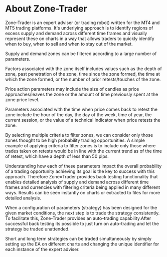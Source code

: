 # About Zone-Trader

Zone-Trader is an expert adviser (or trading robot) written for the MT4 and MT5 trading platforms. It's underlying approach is to identify regions of excess supply and demand across different time frames and visually represent these on charts in a way that allows traders to quickly identify when to buy, when to sell and when to stay out of the market. 

Supply and demand zones can be filtered according to a large number of parameters.

Factors associated with the zone itself includes values such as the depth of zone, past penetration of the zone, time since the zone formed, the time at which the zone formed, or the number of prior retests/touches of the zone. 

Price action parameters may include the size of candles as price approaches/leaves the zone or the amount of time previously spent at the zone price level.

Parameters associated with the time when price comes back to retest the zone include the hour of the day, the day of the week, time of year, the current session, or the value of a technical indicator when price retests the zone.

By selecting multiple criteria to filter zones, we can consider only those zones thought to be high probability trading opportunities. A simple example of applying criteria to filter zones is to include only those where trades taken on retests would be in line with the current trend as of the time of retest, which have a depth of less than 50 pips.

Understanding how each of these parameters impact the overall probability of a trading opportunity achieving its goal is the key to success with this approach. Therefore Zone=Trader provides back testing functionality that enables detailed analysis of supply and demand across different time frames and currencies with filtering criteria being applied in many different ways. Results can be seen instantly on charts or extracted to files for more detailed analysis.

When a configuration of parameters (strategy) has been designed for the given market conditions, the next step is to trade the strategy consistently. To facilitate this, Zone-Trader provides an auto-trading capability.After successful back testing its possible to just turn on auto-trading and let the strategy be traded unattended.

Short and long term strategies can be traded simultaneously by simply setting up the EA on different charts and changing the unique identifier for each instance of the expert adviser.
